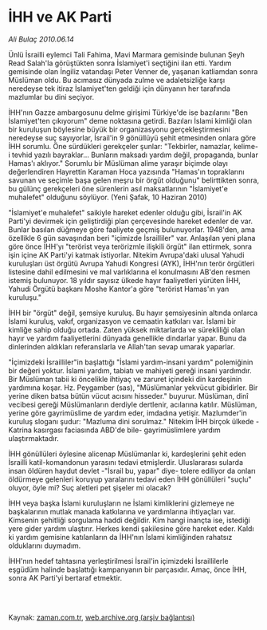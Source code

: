 # İHH ve AK Parti

*Ali Bulaç 2010.06.14*

<td class="columnist-detail">
<p>Ünlü İsrailli eylemci Tali Fahima, Mavi Marmara gemisinde bulunan Şeyh Read Salah'la görüştükten sonra İslamiyet'i seçtiğini ilan etti. Yardım gemisinde olan İngiliz vatandaşı Peter Venner de, yaşanan katliamdan sonra Müslüman oldu. Bu acımasız dünyada zulme ve adaletsizliğe karşı neredeyse tek itiraz İslamiyet'ten geldiği için dünyanın her tarafında mazlumlar bu dini seçiyor.</p>
<p>
<div id="haberMetinDiv">
<p>İHH'nın Gazze ambargosunu delme girişimi Türkiye'de ise bazılarını "Ben İslamiyet'ten çıkıyorum" deme noktasına getirdi. Bazıları İslami kimliği olan bir kuruluşun böylesine büyük bir organizasyonu gerçekleştirmesini neredeyse suç sayıyorlar, İsrail'in 9 gönüllüyü şehit etmesinden onlara göre İHH sorumlu. Öne sürdükleri gerekçeler şunlar: "Tekbirler, namazlar, kelime-i tevhid yazılı bayraklar... Bunların maksadı yardım değil, propaganda, bunlar Hamas'ı aklıyor." Sorumlu bir Müslüman alime yaraşır biçimde olayı değerlendiren Hayrettin Karaman Hoca yazısında "Hamas'ın topraklarını savunan ve seçimle başa gelen meşru bir örgüt olduğunu" belirttikten sonra, bu gülünç gerekçeleri öne sürenlerin asıl maksatlarının "İslamiyet'e muhalefet" olduğunu söylüyor. (Yeni Şafak, 10 Haziran 2010)
<p>"İslamiyet'e muhalefet" saikiyle hareket edenler olduğu gibi, İsrail'in AK Parti'yi devirmek için geliştirdiği plan çerçevesinde hareket edenler de var. Bunlar basılan düğmeye göre faaliyete geçmiş bulunuyorlar. 1948'den, ama özellikle 6 gün savaşından beri "içimizde İsrailliler" var. Anlaşılan yeni plana göre önce İHH'yı "terörist veya terörizmle ilişkili örgüt" ilan ettirmek, sonra işin içine AK Parti'yi katmak istiyorlar. Nitekim Avrupa'daki ulusal Yahudi kuruluşları üst örgütü Avrupa Yahudi Kongresi (AYK), İHH'nın terör örgütleri listesine dahil edilmesini ve mal varlıklarına el konulmasını AB'den resmen istemiş bulunuyor. 18 yıldır sayısız ülkede hayır faaliyetleri yürüten İHH, Yahudi Örgütü başkanı Moshe Kantor'a göre "terörist Hamas'ın yan kuruluşu."
<p>İHH bir "örgüt" değil, şemsiye kuruluş. Bu hayır şemsiyesinin altında onlarca İslami kuruluş, vakıf, organizasyon ve cemaatin katkıları var. İslami bir kimliğe sahip olduğu ortada. Zaten yüksek miktarlarda ve sürekliliği olan hayır ve yardım faaliyetlerini dünyada genellikle dindarlar yapar. Bunu da dinlerinden aldıkları referanslarla ve Allah'tan sevap umarak yaparlar.
<p>"İçimizdeki İsrailliler"in başlattığı "İslami yardım-insani yardım" polemiğinin bir değeri yoktur. İslami yardım, tabiatı ve mahiyeti gereği insani yardımdır. Bir Müslüman tabii ki öncelikle ihtiyaç ve zaruret içindeki din kardeşinin yardımına koşar. Hz. Peygamber (sas), "Müslümanlar yekvücut gibidirler. Bir yerine diken batsa bütün vücut acısını hisseder." buyurur. Müslüman, dinî vecibesi gereği Müslümanların derdiyle dertlenir, acılarına katılır. Müslüman, yerine göre gayrimüslime de yardım eder, imdadına yetişir. Mazlumder'in kuruluş sloganı şudur: "Mazluma dini sorulmaz." Nitekim İHH birçok ülkede -Katrina kasırgası faciasında ABD'de bile- gayrimüslimlere yardım ulaştırmaktadır.
<p>İHH gönüllüleri öylesine alicenap Müslümanlar ki, kardeşlerini şehit eden İsrailli katil-komandonun yarasını tedavi etmişlerdir. Uluslararası sularda insan öldüren haydut devlet -"İsrail bu, yapar" diye- tolere ediliyor da onları öldürmeye gelenleri koruyup yaralarını tedavi eden İHH gönüllüleri "suçlu" oluyor, öyle mi? Suç aletleri pet şişeler mi olacak?
<p>İHH veya başka İslami kuruluşların ne İslami kimliklerini gizlemeye ne başkalarının mutlak manada katkılarına ve yardımlarına ihtiyaçları var. Kimsenin şehitliği sorgulama haddi değildir. Kim hangi inançta ise, istediği yere gider yardım ulaştırır. Herkes kendi şakilesine göre hareket eder. Kaldı ki yardım gemisine katılanların da İHH'nın İslami kimliğinden rahatsız olduklarını duymadım.
<p>İHH'nın hedef tahtasına yerleştirilmesi İsrail'in içimizdeki İsraillilerle eşgüdüm halinde başlattığı kampanyanın bir parçasıdır. Amaç, önce İHH, sonra AK Parti'yi bertaraf etmektir. </p></p></p></p></p></p></p></div>
</p>


<p><br>
		 </br></p></td>

Kaynak: [zaman.com.tr](http://zaman.com.tr/yazar.do?yazino=995075), [web.archive.org (arşiv bağlantısı)](http://web.archive.org/web/20120229133631/http://www.zaman.com.tr/yazar.do?yazino=995075)
